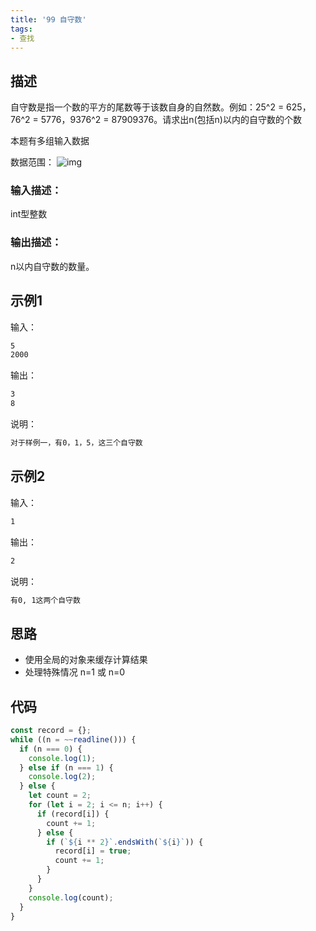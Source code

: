 ```yaml
---
title: '99 自守数'
tags:
- 查找
---
```


## 描述

自守数是指一个数的平方的尾数等于该数自身的自然数。例如：25^2 = 625，76^2 = 5776，9376^2 = 87909376。请求出n(包括n)以内的自守数的个数

本题有多组输入数据

数据范围： ![img](https://www.nowcoder.com/equation?tex=1%20%5Cle%20%20n%20%5Cle%2010000%20%5C)





### 输入描述：

int型整数

### 输出描述：

n以内自守数的数量。

## 示例1

输入：

```bash
5
2000
```



输出：

```bash
3
8
```



说明：

```bash
对于样例一，有0，1，5，这三个自守数  
```

## 示例2

输入：

```bash
1
```



输出：

```bash
2
```



说明：

```bash
有0, 1这两个自守数 
```

## 思路

- 使用全局的对象来缓存计算结果
- 处理特殊情况 n=1 或 n=0

## 代码

```js
const record = {};
while ((n = ~~readline())) {
  if (n === 0) {
    console.log(1);
  } else if (n === 1) {
    console.log(2);
  } else {
    let count = 2;
    for (let i = 2; i <= n; i++) {
      if (record[i]) {
        count += 1;
      } else {
        if (`${i ** 2}`.endsWith(`${i}`)) {
          record[i] = true;
          count += 1;
        }
      }
    }
    console.log(count);
  }
}

```

